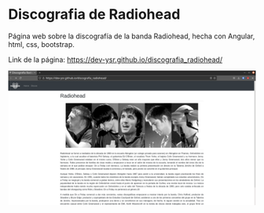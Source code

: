 # Discografia de Radiohead

Página web sobre la discografía de la banda Radiohead, hecha con Angular, html, css, bootstrap.

Link de la página: https://dev-ysr.github.io/discografia_radiohead/

![](docs/screenshot.png)
